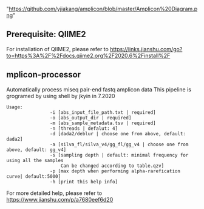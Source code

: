 "https://github.com/yjiakang/amplicon/blob/master/Amplicon%20Diagram.png"
## Prerequisite: QIIME2  
For installation of QIIME2, please refer to https://links.jianshu.com/go?to=https%3A%2F%2Fdocs.qiime2.org%2F2020.6%2Finstall%2F
## mplicon-processor  
Automatically process miseq pair-end fastq amplicon data  This pipeline is grogramed by using shell by jkyin in 7.2020 
```
Usage:
                -i [abs_input_file_path.txt | required]
                -o [abs_output_dir | required]
                -m [abs_sample_metadata.tsv | required]
                -n [threads | defalut: 4]
                -d [dada2/deblur | choose one from above, default: dada2]
                -a [silva_fl/silva_v4/gg_fl/gg_v4 | choose one from above, default: gg_v4]
                -s [sampling depth | default: minimal frequency for using all the samples
                    Can be changed according to table.qzv]
                -p [max depth when performing alpha-rarefication curve| default:5000]
                -h [print this help info]
```
For more detailed help, please refer to https://www.jianshu.com/p/a7680eef6d20
